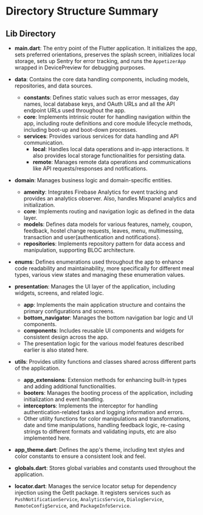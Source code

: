 # Directory Structure Summary
## Lib Directory
- **main.dart**: The entry point of the Flutter application. It initializes the app, sets preferred orientations, preserves the splash screen, initializes local storage, sets up Sentry for error tracking, and runs the `AppetizerApp` wrapped in DevicePreview for debugging purposes.
 
- **data**: Contains the core data handling components, including models, repositories, and data sources.
  - **constants**: Defines static values such as error messages, day names, local database keys, and OAuth URLs and all the API endpoint URLs used throughout the app.
  - **core**: Implements intrinsic router for handling navigation within the app, including route definitions and core module lifecycle methods, including boot-up and boot-down processes.
  - **services**: Provides various services for data handling and API communication.
	- **local**: Handles local data operations and in-app interactions. It also provides local storage functionalities for persisting data.
	- **remote**: Manages remote data operations and communications like API requests/responses and notifications.
 
- **domain**: Manages business logic and domain-specific entities.
  - **amenity**: Integrates Firebase Analytics for event tracking and provides an analytics observer. Also, handles Mixpanel analytics and initialization.
  - **core**: Implements routing and navigation logic as defined in the data layer.
  - **models**: Defines data models for various features, namely, coupon, feedback, hostel change requests, leaves, menu, multimessing, transaction and user{authentication and notifications}.
  - **repositories**: Implements repository pattern for data access and manipulation, supporting BLOC architecture.
 
- **enums**: Defines enumerations used throughout the app to enhance code readability and maintainability, more specifically for different meal types, various view states and managing these enumeration values.
 
- **presentation**: Manages the UI layer of the application, including widgets, screens, and related logic.
  - **app**: Implements the main application structure and contains the primary configurations and screens.
  - **bottom_navigator**: Manages the bottom navigation bar logic and UI components.
  - **components**: Includes reusable UI components and widgets for consistent design across the app.
  - The presentation logic for the various model features described earlier is also stated here.
 
- **utils**: Provides utility functions and classes shared across different parts of the application.
  - **app_extensions**: Extension methods for enhancing built-in types and adding additional functionalities.
  - **booters**: Manages the booting process of the application, including initialization and event handling.
  - **interceptors**: Implements the interceptor for handling authentication-related tasks and logging information and errors.
  - Other utility functions for color manipulations and transformations, date and time manipulations, handling feedback logic, re-casing strings to different formats and validating inputs, etc are also implemented here.
 
- **app_theme.dart**: Defines the app's theme, including text styles and color constants to ensure a consistent look and feel.
 
- **globals.dart**: Stores global variables and constants used throughout the application.
 
- **locator.dart**: Manages the service locator setup for dependency injection using the GetIt package. It registers services such as `PushNotificationService`, `AnalyticsService`, `DialogService`, `RemoteConfigService`, and `PackageInfoService`.
